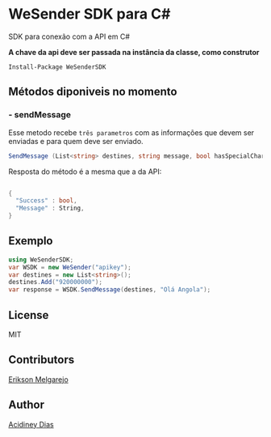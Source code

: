 # WeSender SDK para C#
  SDK para conexão com a API em C#

**A chave da api deve ser passada na instância da classe, como construtor**

`Install-Package WeSenderSDK`

## Métodos diponiveis no momento
### - sendMessage
Esse metodo recebe `três parametros` com as informações que devem ser enviadas e para quem deve ser enviado.
 ```cs
SendMessage (List<string> destines, string message, bool hasSpecialCharacter = false)
 ``` 
Resposta do método é a mesma que a da API:
```cs

{
  "Success" : bool,
  "Message" : String,
}

```

## Exemplo

```cs
using WeSenderSDK;
var WSDK = new WeSender("apikey");
var destines = new List<string>();
destines.Add("920000000");
var response = WSDK.SendMessage(destines, "Olá Angola");
```

## License
MIT

## Contributors
[Erikson Melgarejo](mailto:mailto:erikson.melgarejo@digitalfactory.co.ao)

## Author
[Acidiney Dias](mailto:mailto:acidiney.dias@digitalfactory.co.ao)
